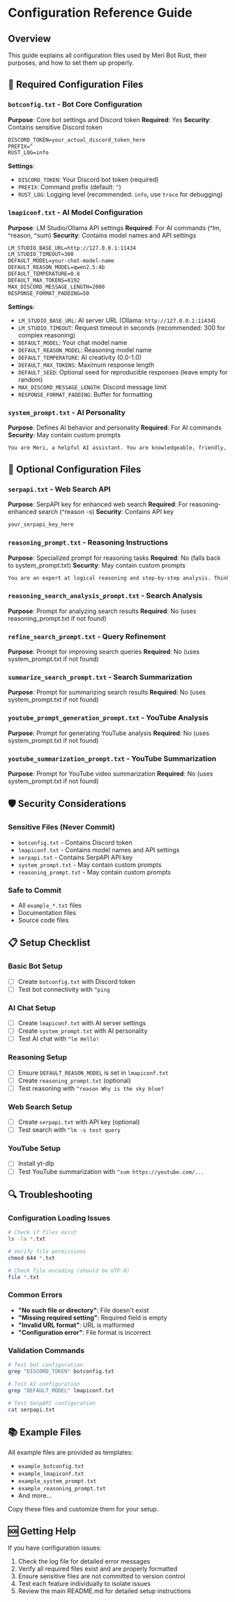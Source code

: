 # Configuration Reference Guide

## Overview

This guide explains all configuration files used by Meri Bot Rust, their purposes, and how to set them up properly.

## 📁 Required Configuration Files

### `botconfig.txt` - Bot Core Configuration
**Purpose**: Core bot settings and Discord token
**Required**: Yes
**Security**: Contains sensitive Discord token

```txt
DISCORD_TOKEN=your_actual_discord_token_here
PREFIX=^
RUST_LOG=info
```

**Settings**:
- `DISCORD_TOKEN`: Your Discord bot token (required)
- `PREFIX`: Command prefix (default: `^`)
- `RUST_LOG`: Logging level (recommended: `info`, use `trace` for debugging)

### `lmapiconf.txt` - AI Model Configuration
**Purpose**: LM Studio/Ollama API settings
**Required**: For AI commands (^lm, ^reason, ^sum)
**Security**: Contains model names and API settings

```txt
LM_STUDIO_BASE_URL=http://127.0.0.1:11434
LM_STUDIO_TIMEOUT=300
DEFAULT_MODEL=your-chat-model-name
DEFAULT_REASON_MODEL=qwen2.5:4b
DEFAULT_TEMPERATURE=0.8
DEFAULT_MAX_TOKENS=8192
MAX_DISCORD_MESSAGE_LENGTH=2000
RESPONSE_FORMAT_PADDING=50
```

**Settings**:
- `LM_STUDIO_BASE_URL`: AI server URL (Ollama: `http://127.0.0.1:11434`)
- `LM_STUDIO_TIMEOUT`: Request timeout in seconds (recommended: 300 for complex reasoning)
- `DEFAULT_MODEL`: Your chat model name
- `DEFAULT_REASON_MODEL`: Reasoning model name
- `DEFAULT_TEMPERATURE`: AI creativity (0.0-1.0)
- `DEFAULT_MAX_TOKENS`: Maximum response length
- `DEFAULT_SEED`: Optional seed for reproducible responses (leave empty for random)
- `MAX_DISCORD_MESSAGE_LENGTH`: Discord message limit
- `RESPONSE_FORMAT_PADDING`: Buffer for formatting

### `system_prompt.txt` - AI Personality
**Purpose**: Defines AI behavior and personality
**Required**: For AI commands
**Security**: May contain custom prompts

```txt
You are Meri, a helpful AI assistant. You are knowledgeable, friendly, and always try to provide accurate and helpful responses.
```

## 🔧 Optional Configuration Files

### `serpapi.txt` - Web Search API
**Purpose**: SerpAPI key for enhanced web search
**Required**: For reasoning-enhanced search (^reason -s)
**Security**: Contains API key

```txt
your_serpapi_key_here
```

### `reasoning_prompt.txt` - Reasoning Instructions
**Purpose**: Specialized prompt for reasoning tasks
**Required**: No (falls back to system_prompt.txt)
**Security**: May contain custom prompts

```txt
You are an expert at logical reasoning and step-by-step analysis. Think through problems carefully and explain your reasoning process.
```

### `reasoning_search_analysis_prompt.txt` - Search Analysis
**Purpose**: Prompt for analyzing search results
**Required**: No (uses reasoning_prompt.txt if not found)

### `refine_search_prompt.txt` - Query Refinement
**Purpose**: Prompt for improving search queries
**Required**: No (uses system_prompt.txt if not found)

### `summarize_search_prompt.txt` - Search Summarization
**Purpose**: Prompt for summarizing search results
**Required**: No (uses system_prompt.txt if not found)

### `youtube_prompt_generation_prompt.txt` - YouTube Analysis
**Purpose**: Prompt for generating YouTube analysis
**Required**: No (uses system_prompt.txt if not found)

### `youtube_summarization_prompt.txt` - YouTube Summarization
**Purpose**: Prompt for YouTube video summarization
**Required**: No (uses system_prompt.txt if not found)

## 🛡️ Security Considerations

### Sensitive Files (Never Commit)
- `botconfig.txt` - Contains Discord token
- `lmapiconf.txt` - Contains model names and API settings
- `serpapi.txt` - Contains SerpAPI API key
- `system_prompt.txt` - May contain custom prompts
- `reasoning_prompt.txt` - May contain custom prompts

### Safe to Commit
- All `example_*.txt` files
- Documentation files
- Source code files

## 📋 Setup Checklist

### Basic Bot Setup
- [ ] Create `botconfig.txt` with Discord token
- [ ] Test bot connectivity with `^ping`

### AI Chat Setup
- [ ] Create `lmapiconf.txt` with AI server settings
- [ ] Create `system_prompt.txt` with AI personality
- [ ] Test AI chat with `^lm Hello!`

### Reasoning Setup
- [ ] Ensure `DEFAULT_REASON_MODEL` is set in `lmapiconf.txt`
- [ ] Create `reasoning_prompt.txt` (optional)
- [ ] Test reasoning with `^reason Why is the sky blue?`

### Web Search Setup
- [ ] Create `serpapi.txt` with API key (optional)
- [ ] Test search with `^lm -s test query`

### YouTube Setup
- [ ] Install yt-dlp
- [ ] Test YouTube summarization with `^sum https://youtube.com/...`

## 🔍 Troubleshooting

### Configuration Loading Issues
```bash
# Check if files exist
ls -la *.txt

# Verify file permissions
chmod 644 *.txt

# Check file encoding (should be UTF-8)
file *.txt
```

### Common Errors
- **"No such file or directory"**: File doesn't exist
- **"Missing required setting"**: Required field is empty
- **"Invalid URL format"**: URL is malformed
- **"Configuration error"**: File format is incorrect

### Validation Commands
```bash
# Test bot configuration
grep "DISCORD_TOKEN" botconfig.txt

# Test AI configuration
grep "DEFAULT_MODEL" lmapiconf.txt

# Test SerpAPI configuration
cat serpapi.txt
```

## 📚 Example Files

All example files are provided as templates:
- `example_botconfig.txt`
- `example_lmapiconf.txt`
- `example_system_prompt.txt`
- `example_reasoning_prompt.txt`
- And more...

Copy these files and customize them for your setup.

## 🆘 Getting Help

If you have configuration issues:
1. Check the log file for detailed error messages
2. Verify all required files exist and are properly formatted
3. Ensure sensitive files are not committed to version control
4. Test each feature individually to isolate issues
5. Review the main README.md for detailed setup instructions 